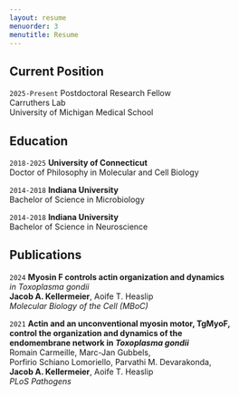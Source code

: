 ```yaml
---
layout: resume
menuorder: 3
menutitle: Resume
---
```



## Current Position
`2025-Present`
Postdoctoral Research Fellow\
Carruthers Lab\
University of Michigan Medical School

## Education

`2018-2025`
__University of Connecticut__\
Doctor of Philosophy in Molecular and Cell Biology

`2014-2018`
__Indiana University__\
Bachelor of Science in Microbiology

`2014-2018`
__Indiana University__\
Bachelor of Science in Neuroscience

<!--
## Awards

`2012`
Name of Award, Organization 
-->
## Publications

`2024`
<strong>Myosin F controls actin organization and dynamics</strong><br>
<em>in Toxoplasma gondii</em><br>
<strong>Jacob A. Kellermeier</strong>, Aoife T. Heaslip<br>
<em>Molecular Biology of the Cell (MBoC)</em>


`2021`
<strong>Actin and an unconventional myosin motor, TgMyoF,<br>
control the organization and dynamics of the<br>
endomembrane network in <em>Toxoplasma gondii</em></strong><br>
Romain Carmeille, Marc-Jan Gubbels,<br>
Porfirio Schiano Lomoriello, Parvathi M. Devarakonda,<br>
<strong>Jacob A. Kellermeier</strong>, Aoife T. Heaslip<br>
<em>PLoS Pathogens</em>


<!-- ## Presentations

`1994`
Presentation Title, Conference, <a href="https://MyWebsite.tld/presentation1">Link to Presentation</a>
-->

<!-- ### Footer

Last updated: May 2013 -->
